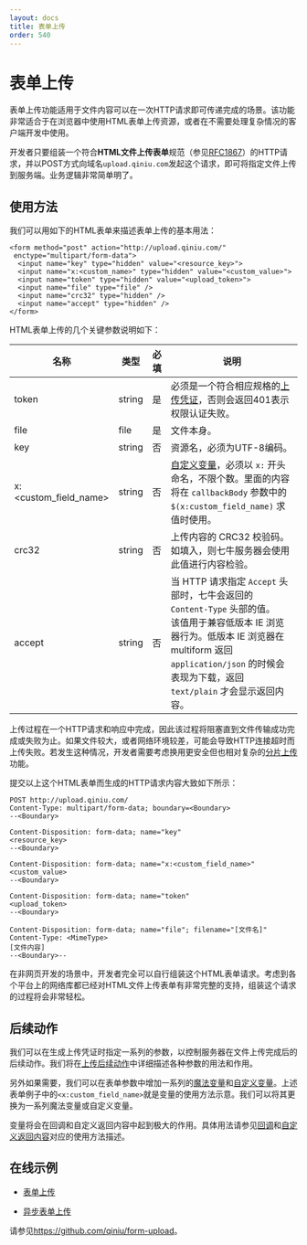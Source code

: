 ```yaml
---
layout: docs
title: 表单上传
order: 540
---
```

<a id="form-upload"></a>
# 表单上传

表单上传功能适用于文件内容可以在一次HTTP请求即可传递完成的场景。该功能非常适合于在浏览器中使用HTML表单上传资源，或者在不需要处理复杂情况的客户端开发中使用。

开发者只要组装一个符合**HTML文件上传表单**规范（参见[RFC1867](http://www.ietf.org/rfc/rfc1867.txt)）的HTTP请求，并以POST方式向域名`upload.qiniu.com`发起这个请求，即可将指定文件上传到服务端。业务逻辑非常简单明了。

<a id="form-upload-usage"></a>
## 使用方法

我们可以用如下的HTML表单来描述表单上传的基本用法：

```
<form method="post" action="http://upload.qiniu.com/"
 enctype="multipart/form-data">
  <input name="key" type="hidden" value="<resource_key>">
  <input name="x:<custom_name>" type="hidden" value="<custom_value>">
  <input name="token" type="hidden" value="<upload_token>">
  <input name="file" type="file" />
  <input name="crc32" type="hidden" />
  <input name="accept" type="hidden" />
</form>
```

HTML表单上传的几个关键参数说明如下：

名称        | 类型   | 必填 | 说明
------------|--------|------|-------------------------------------
token       | string | 是   | 必须是一个符合相应规格的[上传凭证](/docs/v6/api/reference/security/upload-token.html)，否则会返回401表示权限认证失败。
file        | file   | 是   | 文件本身。
key         | string | 否   | 资源名，必须为UTF-8编码。
x:\<custom_field_name\> | string | 否 | [自定义变量](response/vars.html#xvar)，必须以 `x:` 开头命名，不限个数。里面的内容将在 `callbackBody` 参数中的 `$(x:custom_field_name)` 求值时使用。
crc32       | string | 否   | 上传内容的 CRC32 校验码。<br>如填入，则七牛服务器会使用此值进行内容检验。
accept      | string | 否   | 当 HTTP 请求指定 `Accept` 头部时，七牛会返回的 `Content-Type` 头部的值。<br>该值用于兼容低版本 IE 浏览器行为。低版本 IE 浏览器在 multiform 返回 `application/json` 的时候会表现为下载，返回 `text/plain` 才会显示返回内容。

上传过程在一个HTTP请求和响应中完成，因此该过程将阻塞直到文件传输成功完成或失败为止。如果文件较大，或者网络环境较差，可能会导致HTTP连接超时而上传失败。若发生这种情况，开发者需要考虑换用更安全但也相对复杂的[分片上传](/docs/v6/api/overview/up/chunked-upload.html)功能。

提交以上这个HTML表单而生成的HTTP请求内容大致如下所示：

```
POST http://upload.qiniu.com/
Content-Type: multipart/form-data; boundary=<Boundary>
--<Boundary>

Content-Disposition: form-data; name="key"
<resource_key>
--<Boundary>

Content-Disposition: form-data; name="x:<custom_field_name>"
<custom_value>
--<Boundary>

Content-Disposition: form-data; name="token"
<upload_token>
--<Boundary>

Content-Disposition: form-data; name="file"; filename="[文件名]"
Content-Type: <MimeType>
[文件内容]
--<Boundary>--
```

在非网页开发的场景中，开发者完全可以自行组装这个HTML表单请求。考虑到各个平台上的网络库都已经对HTML文件上传表单有非常完整的支持，组装这个请求的过程将会非常轻松。

<a id="form-upload-response"></a>
## 后续动作

我们可以在生成上传凭证时指定一系列的参数，以控制服务器在文件上传完成后的后续动作。我们将在[上传后续动作](/docs/v6/api/overview/up/response/)中详细描述各种参数的用法和作用。

另外如果需要，我们可以在表单参数中增加一系列的[魔法变量](/docs/v6/api/overview/up/response/vars.html#magicvar)和[自定义变量](/docs/v6/api/overview/up/response/vars.html#xvar)。上述表单例子中的`<x:custom_field_name>`就是变量的使用方法示意。我们可以将其更换为一系列魔法变量或自定义变量。

变量将会在回调和自定义返回内容中起到极大的作用。具体用法请参见[回调](/docs/v6/api/overview/up/response/callback.html)和[自定义返回内容](/docs/v6/api/overview/up/response/response-body.html)对应的使用方法描述。

<a id="form-upload-example"></a>
## 在线示例

- [表单上传](http://jsfiddle.net/gh/get/library/pure/icattlecoder/jsfiddle/tree/master/formupload)

- [异步表单上传](http://jsfiddle.net/gh/get/jquery/1.9.1/icattlecoder/jsfiddle/tree/master/ajaxupload)


请参见<https://github.com/qiniu/form-upload>。

